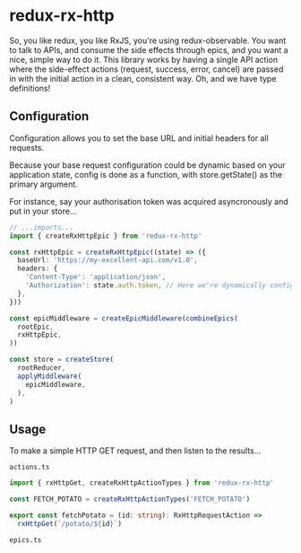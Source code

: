 redux-rx-http
=============

So, you like redux, you like RxJS, you're using redux-observable. You want to talk to APIs, and
consume the side effects through epics, and you want a nice, simple way to do it. This library
works by having a single API action where the side-effect actions (request, success, error, cancel)
are passed in with the initial action in a clean, consistent way. Oh, and we have type definitions!


Configuration
-------------

Configuration allows you to set the base URL and initial headers for all requests.

Because your base request configuration could be dynamic based on your application state,
config is done as a function, with store.getState() as the primary argument.

For instance, say your authorisation token was acquired asyncronously and put in your store...

```typescript
// ...imports...
import { createRxHttpEpic } from 'redux-rx-http'

const rxHttpEpic = createRxHttpEpic((state) => ({
  baseUrl: 'https://my-excellent-api.com/v1.0',
  headers: {
    'Content-Type': 'application/json',
    'Authorization': state.auth.token, // Here we're dynamically configuring the auth token
  },
}))

const epicMiddleware = createEpicMiddleware(combineEpics(
  rootEpic,
  rxHttpEpic,
))

const store = createStore(
  rootReducer,
  applyMiddleware(
    epicMiddleware,
  ),
)
```

Usage
-----

To make a simple HTTP GET request, and then listen to the results...

`actions.ts`
```typescript
import { rxHttpGet, createRxHttpActionTypes } from 'redux-rx-http'

const FETCH_POTATO = createRxHttpActionTypes('FETCH_POTATO')

export const fetchPotato = (id: string): RxHttpRequestAction =>
  rxHttpGet(`/potato/${id}`)
```

`epics.ts`
```

```
